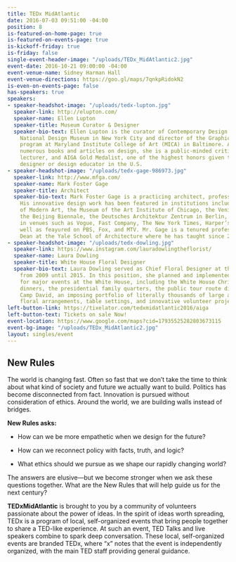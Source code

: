 ```yaml
---
title: TEDx MidAtlantic
date: 2016-07-03 09:51:00 -04:00
position: 8
is-featured-on-home-page: true
is-featured-on-events-page: true
is-kickoff-friday: true
is-friday: false
single-event-header-image: "/uploads/TEDx_MidAtlantic2.jpg"
event-date: 2016-10-21 09:00:00 -04:00
event-venue-name: Sidney Harman Hall
event-venue-directions: https://goo.gl/maps/7qnkpRidokN2
is-even-on-events-page: false
has-speakers: true
speakers:
- speaker-headshot-image: "/uploads/tedx-lupton.jpg"
  speaker-link: http://elupton.com/
  speaker-name: Ellen Lupton
  speaker-title: Museum Curator & Designer
  speaker-bio-text: Ellen Lupton is the curator of Contemporary Design at Cooper-Hewitt,
    National Design Museum in New York City and director of the Graphic Design MFA
    program at Maryland Institute College of Art (MICA) in Baltimore. An author of
    numerous books and articles on design, she is a public-minded critic, frequent
    lecturer, and AIGA Gold Medalist, one of the highest honors given to a graphic
    designer or design educator in the U.S.
- speaker-headshot-image: "/uploads/tedx-gage-986973.jpg"
  speaker-link: http://www.mfga.com/
  speaker-name: Mark Foster Gage
  speaker-title: Architect
  speaker-bio-text: Mark Foster Gage is a practicing architect, professor, and writer.
    His innovative design work has been featured in institutions including the Museum
    of Modern Art, the Museum of the Art Institute of Chicago, the Venice Biennale,
    the Beijing Biennale, the Deutsches Architektur Zentrum in Berlin, and published
    in venues such as Vogue, Fast Company, The New York Times, Harper’s Bazaar, as
    well as feayured on PBS, Fox, and MTV. Mr. Gage is a tenured professor, and Assistant
    Dean at the Yale School of Architecture where he has taught since 2001.
- speaker-headshot-image: "/uploads/tedx-dowling.jpg"
  speaker-link: https://www.instagram.com/lauradowlingtheflorist/
  speaker-name: Laura Dowling
  speaker-title: White House Floral Designer
  speaker-bio-text: Laura Dowling served as Chief Floral Designer at the White House
    from 2009 until 2015. In this position, she planned and implemented decorations
    for major events at the White House, including the White House Christmas, state
    dinners, the presidential family quarters, the public tour route displays, and
    Camp David, an imposing portfolio of literally thousands of large and small events,
    floral arrangements, table settings, and innovative volunteer projects.
left-button-link: https://tixelator.com/tedxmidatlantic2016/aiga
left-button-text: Tickets on sale Now!
event-location: https://www.google.com/maps?cid=17935525282803673115
event-bg-image: "/uploads/TEDx_MidAtlantic2.jpg"
layout: singles/event
---
```


## New Rules

The world is changing fast. Often so fast that we don’t take the time to think about what kind of society and future we actually want to build. Politics has become disconnected from fact. Innovation is pursued without consideration of ethics. Around the world, we are building walls instead of bridges.

**New Rules asks:**

* How can we be more empathetic when we design for the future?

* How can we reconnect policy with facts, truth, and logic?

* What ethics should we pursue as we shape our rapidly changing world?

The answers are elusive—but we become stronger when we ask these questions together. What are the New Rules that will help guide us for the next century?

**TEDxMidAtlantic** is brought to you by a community of volunteers passionate about the power of ideas. In the spirit of ideas worth spreading, TEDx is a program of local, self-organized events that bring people together to share a TED-like experience. At such an event, TED Talks and live speakers combine to spark deep conversation. These local, self-organized events are branded TEDx, where “x” notes that the event is independently organized, with the main TED staff providing general guidance.  